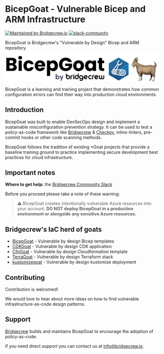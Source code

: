 # BicepGoat - Vulnerable Bicep and ARM Infrastructure

[![Maintained by Bridgecrew.io](https://img.shields.io/badge/maintained%20by-bridgecrew.io-blueviolet)](https://bridgecrew.io/?utm_source=github&utm_medium=organic_oss&utm_campaign=bicepgoat)
[![slack-community](https://img.shields.io/badge/Slack-4A154B?style=plastic&logo=slack&logoColor=white)](https://slack.bridgecrew.io/)

BicepGoat is Bridgecrew's "Vulnerable by Design" Bicep and ARM repository.
![BicepGoat](bicepgoat-logo.png)

BicepGoat is a learning and training project that demonstrates how common configuration errors can find their way into production cloud environments.

## Introduction

BicepGoat was built to enable DevSecOps design and implement a sustainable misconfiguration prevention strategy. It can be used to test a policy-as-code framework like [Bridgecrew](https://bridgecrew.io/?utm_source=github&utm_medium=organic_oss&utm_campaign=bicepgoat) & [Checkov](https://github.com/bridgecrewio/checkov/), inline-linters, pre-commit hooks or other code scanning methods.

BicepGoat follows the tradition of existing *Goat projects that provide a baseline training ground to practice implementing secure development best practices for cloud infrastructure.

## Important notes

**Where to get help:** the [Bridgecrew Community Slack](https://slack.bridgecrew.io/?utm_source=github&utm_medium=organic_oss&utm_campaign=bicepgoat)

Before you proceed please take a note of these warning:
> :warning: BicepGoat creates intentionally vulnerable Azure resources into your account. **DO NOT deploy BicepGoat in a production environment or alongside any sensitive Azure resources.**

## Bridgecrew's IaC herd of goats

* [BicepGoat](https://github.com/bridgecrewio/bicepgoat) - Vulnerable by design Bicep templates
* [CDKGoat](https://github.com/bridgecrewio/cdkgoat) - Vulnerable by design CDK application
* [CfnGoat](https://github.com/bridgecrewio/cfngoat) - Vulnerable by design Cloudformation template
* [TerraGoat](https://github.com/bridgecrewio/terragoat) - Vulnerable by design Terraform stack
* [kustomizegoat](https://github.com/bridgecrewio/kustomizegoat) - Vulnerable by design kustomize deployment

## Contributing

Contribution is welcomed!

We would love to hear about more ideas on how to find vulnerable infrastructure-as-code design patterns.

## Support

[Bridgecrew](https://bridgecrew.io/?utm_source=github&utm_medium=organic_oss&utm_campaign=bicepgoat) builds and maintains BicepGoat to encourage the adoption of policy-as-code.

If you need direct support you can contact us at [info@bridgecrew.io](mailto:info@bridgecrew.io).